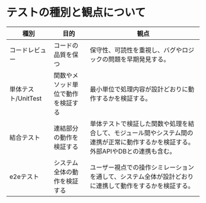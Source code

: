# テストの種別と観点について

| 種別 | 目的 | 観点 |
| --- | --- | ---|
| コードレビュー | コードの品質を保つ | 保守性、可読性を重視し、バグやロジックの問題を早期発見する。 |
| 単体テスト/UnitTest | 関数やメソッド単位で動作を検証する | 最小単位で処理内容が設計どおりに動作するかを検証する。 |
| 結合テスト | 連結部分の動作を検証する | 単体テストで検証した関数や処理を結合して、モジュール間やシステム間の連携が正常に動作するかを検証する。外部APIやDBとの連携も含む。 |
| e2eテスト | システム全体の動作を検証する | ユーザー視点での操作シミレーションを通して、システム全体が設計どおりに連携して動作をするかを検証する。 |
